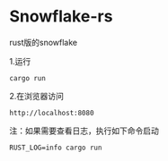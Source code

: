 # Snowflake-rs

rust版的snowflake

1.运行
```shell
cargo run
```

2.在浏览器访问
```
http://localhost:8080
```

注：如果需要查看日志，执行如下命令启动
```shell
RUST_LOG=info cargo run
```